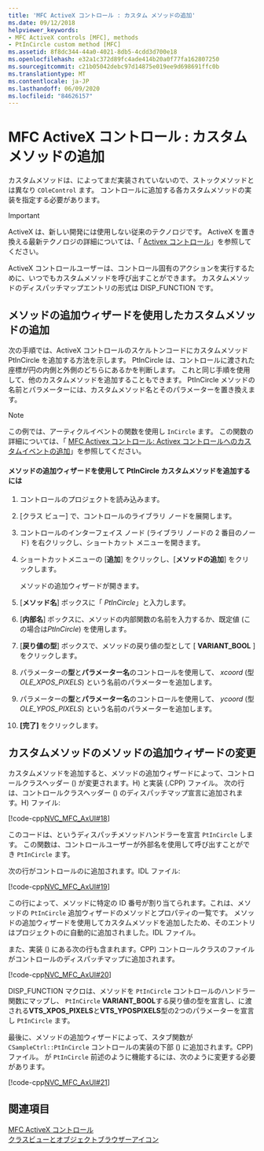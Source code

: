 ```yaml
---
title: 'MFC ActiveX コントロール : カスタム メソッドの追加'
ms.date: 09/12/2018
helpviewer_keywords:
- MFC ActiveX controls [MFC], methods
- PtInCircle custom method [MFC]
ms.assetid: 8f8dc344-44a0-4021-8db5-4cdd3d700e18
ms.openlocfilehash: e32a1c372d89fc4ade414b20a0f77fa162807250
ms.sourcegitcommit: c21b05042debc97d14875e019ee9d698691ffc0b
ms.translationtype: MT
ms.contentlocale: ja-JP
ms.lasthandoff: 06/09/2020
ms.locfileid: "84626157"
---
```

# <a name="mfc-activex-controls-adding-custom-methods"></a>MFC ActiveX コントロール : カスタム メソッドの追加

カスタムメソッドは、によってまだ実装されていないので、ストックメソッドとは異なり `COleControl` ます。 コントロールに追加する各カスタムメソッドの実装を指定する必要があります。

>[!IMPORTANT]
> ActiveX は、新しい開発には使用しない従来のテクノロジです。 ActiveX を置き換える最新テクノロジの詳細については、「 [Activex コントロール](activex-controls.md)」を参照してください。

ActiveX コントロールユーザーは、コントロール固有のアクションを実行するために、いつでもカスタムメソッドを呼び出すことができます。 カスタムメソッドのディスパッチマップエントリの形式は DISP_FUNCTION です。

## <a name="adding-a-custom-method-with-the-add-method-wizard"></a><a name="_core_adding_a_custom_method_with_classwizard"></a>メソッドの追加ウィザードを使用したカスタムメソッドの追加

次の手順では、ActiveX コントロールのスケルトンコードにカスタムメソッド PtInCircle を追加する方法を示します。 PtInCircle は、コントロールに渡された座標が円の内側と外側のどちらにあるかを判断します。 これと同じ手順を使用して、他のカスタムメソッドを追加することもできます。 PtInCircle メソッドの名前とパラメーターには、カスタムメソッド名とそのパラメーターを置き換えます。

> [!NOTE]
> この例では、アーティクルイベントの関数を使用し `InCircle` ます。 この関数の詳細については、「 [MFC Activex コントロール: Activex コントロールへのカスタムイベントの追加](mfc-activex-controls-adding-custom-events.md)」を参照してください。

#### <a name="to-add-the-ptincircle-custom-method-using-the-add-method-wizard"></a>メソッドの追加ウィザードを使用して PtInCircle カスタムメソッドを追加するには

1. コントロールのプロジェクトを読み込みます。

1. [クラス ビュー] で、コントロールのライブラリ ノードを展開します。

1. コントロールのインターフェイス ノード (ライブラリ ノードの 2 番目のノード) を右クリックし、ショートカット メニューを開きます。

1. ショートカットメニューの [**追加**] をクリックし、[**メソッドの追加**] をクリックします。

   メソッドの追加ウィザードが開きます。

1. [**メソッド名**] ボックスに「 *PtInCircle*」と入力します。

1. [**内部名**] ボックスに、メソッドの内部関数の名前を入力するか、既定値 (この場合は*PtInCircle*) を使用します。

1. [**戻り値の型**] ボックスで、メソッドの戻り値の型として [ **VARIANT_BOOL** ] をクリックします。

1. パラメーターの**型**と**パラメーター名**のコントロールを使用して、 *xcoord* (型*OLE_XPOS_PIXELS*) という名前のパラメーターを追加します。

1. パラメーターの**型**と**パラメーター名**のコントロールを使用して、 *ycoord* (型*OLE_YPOS_PIXELS*) という名前のパラメーターを追加します。

1. **[完了]** をクリックします。

## <a name="add-method-wizard-changes-for-custom-methods"></a><a name="_core_classwizard_changes_for_custom_methods"></a>カスタムメソッドのメソッドの追加ウィザードの変更

カスタムメソッドを追加すると、メソッドの追加ウィザードによって、コントロールクラスヘッダー () が変更されます。H) と実装 (.CPP) ファイル。 次の行は、コントロールクラスヘッダー () のディスパッチマップ宣言に追加されます。H) ファイル:

[!code-cpp[NVC_MFC_AxUI#18](codesnippet/cpp/mfc-activex-controls-adding-custom-methods_1.h)]

このコードは、というディスパッチメソッドハンドラーを宣言 `PtInCircle` します。 この関数は、コントロールユーザーが外部名を使用して呼び出すことができ `PtInCircle` ます。

次の行がコントロールのに追加されます。IDL ファイル:

[!code-cpp[NVC_MFC_AxUI#19](codesnippet/cpp/mfc-activex-controls-adding-custom-methods_2.idl)]

この行によって、メソッドに特定の ID 番号が割り当てられます。これは、メソッドの `PtInCircle` 追加ウィザードのメソッドとプロパティの一覧です。 メソッドの追加ウィザードを使用してカスタムメソッドを追加したため、そのエントリはプロジェクトのに自動的に追加されました。IDL ファイル。

また、実装 () にある次の行も含まれます。CPP) コントロールクラスのファイルがコントロールのディスパッチマップに追加されます。

[!code-cpp[NVC_MFC_AxUI#20](codesnippet/cpp/mfc-activex-controls-adding-custom-methods_3.cpp)]

DISP_FUNCTION マクロは、メソッドを `PtInCircle` コントロールのハンドラー関数にマップし、 `PtInCircle` **VARIANT_BOOL**する戻り値の型を宣言し、に渡される**VTS_XPOS_PIXELS**と**VTS_YPOSPIXELS**型の2つのパラメーターを宣言し `PtInCircle` ます。

最後に、メソッドの追加ウィザードによって、スタブ関数が `CSampleCtrl::PtInCircle` コントロールの実装の下部 () に追加されます。CPP) ファイル。 が `PtInCircle` 前述のように機能するには、次のように変更する必要があります。

[!code-cpp[NVC_MFC_AxUI#21](codesnippet/cpp/mfc-activex-controls-adding-custom-methods_4.cpp)]

## <a name="see-also"></a>関連項目

[MFC ActiveX コントロール](mfc-activex-controls.md)<br/>
[クラスビューとオブジェクトブラウザーアイコン](/visualstudio/ide/class-view-and-object-browser-icons)

